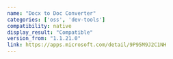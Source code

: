 ```yaml
---
name: "Docx to Doc Converter"
categories: ['oss', 'dev-tools']
compatibility: native
display_result: "Compatible"
version_from: "1.1.21.0"
link: https://apps.microsoft.com/detail/9P95M9J2C1NH
---
```


